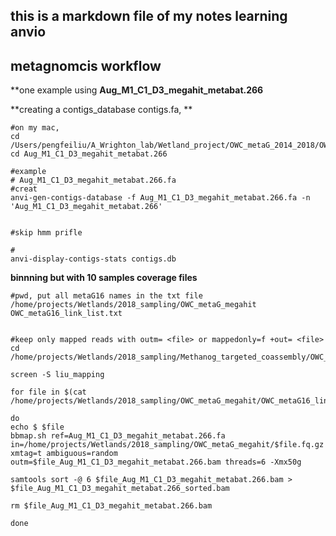 ## this is a markdown file of my notes learning anvio

## metagnomcis workflow

**one example using 
**Aug_M1_C1_D3_megahit_metabat.266**

**creating a contigs_database contigs.fa, **

```
#on my mac, 
cd /Users/pengfeiliu/A_Wrighton_lab/Wetland_project/OWC_metaG_2014_2018/OWC_wetland_methanogens_database/anvio_refine_MAGs
cd Aug_M1_C1_D3_megahit_metabat.266

#example
# Aug_M1_C1_D3_megahit_metabat.266.fa
#creat
anvi-gen-contigs-database -f Aug_M1_C1_D3_megahit_metabat.266.fa -n 'Aug_M1_C1_D3_megahit_metabat.266'


#skip hmm prifle

#
anvi-display-contigs-stats contigs.db

```

**binnning but with 10 samples coverage files**


```
#pwd, put all metaG16 names in the txt file
/home/projects/Wetlands/2018_sampling/OWC_metaG_megahit
OWC_metaG16_link_list.txt


#keep only mapped reads with outm= <file> or mappedonly=f +out= <file>
cd /home/projects/Wetlands/2018_sampling/Methanog_targeted_coassembly/OWC_Methanogens_MAGs248_db28June2019/dRep_methanogens_28June2019/dereplicated_genomes

screen -S liu_mapping

for file in $(cat /home/projects/Wetlands/2018_sampling/OWC_metaG_megahit/OWC_metaG16_link_list.txt)

do 
echo $ $file
bbmap.sh ref=Aug_M1_C1_D3_megahit_metabat.266.fa in=/home/projects/Wetlands/2018_sampling/OWC_metaG_megahit/$file.fq.gz xmtag=t ambiguous=random outm=$file_Aug_M1_C1_D3_megahit_metabat.266.bam threads=6 -Xmx50g 

samtools sort -@ 6 $file_Aug_M1_C1_D3_megahit_metabat.266.bam > $file_Aug_M1_C1_D3_megahit_metabat.266_sorted.bam

rm $file_Aug_M1_C1_D3_megahit_metabat.266.bam

done

```
